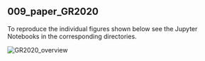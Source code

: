 ## 009_paper_GR2020


To reproduce the individual figures shown below see the Jupyter Notebooks in the corresponding directories.


![GR2020_overview](https://user-images.githubusercontent.com/23025878/185209058-34ec40ee-abf7-4bb8-bb6f-5b3af288de76.png)

